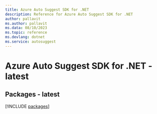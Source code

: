 ```yaml
---
title: Azure Auto Suggest SDK for .NET
description: Reference for Azure Auto Suggest SDK for .NET
author: pallavit
ms.author: pallavit
ms.data: 08/10/2023
ms.topic: reference
ms.devlang: dotnet
ms.service: autosuggest
---
```

# Azure Auto Suggest SDK for .NET - latest
## Packages - latest
[!INCLUDE [packages](auto-suggest-index.md)]